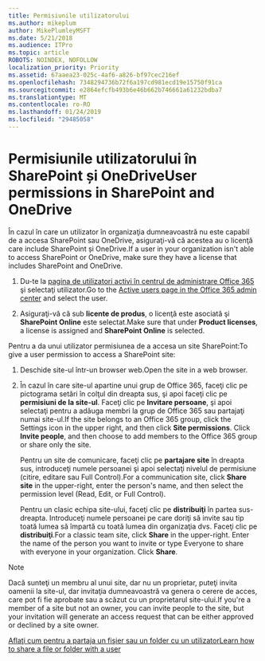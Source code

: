 ```yaml
---
title: Permisiunile utilizatorului
ms.author: mikeplum
author: MikePlumleyMSFT
ms.date: 5/21/2018
ms.audience: ITPro
ms.topic: article
ROBOTS: NOINDEX, NOFOLLOW
localization_priority: Priority
ms.assetid: 67aaea23-025c-4af6-a826-bf97cec216ef
ms.openlocfilehash: 7348294736b72f6a197cd981ecd19e15750f91ca
ms.sourcegitcommit: e2864efcfb493b6e46b662b746661a61232bdba7
ms.translationtype: MT
ms.contentlocale: ro-RO
ms.lasthandoff: 01/24/2019
ms.locfileid: "29485058"
---
```

# <a name="user-permissions-in-sharepoint-and-onedrive"></a><span data-ttu-id="2fc2e-102">Permisiunile utilizatorului în SharePoint și OneDrive</span><span class="sxs-lookup"><span data-stu-id="2fc2e-102">User permissions in SharePoint and OneDrive</span></span>

<span data-ttu-id="2fc2e-103">În cazul în care un utilizator în organizaţia dumneavoastră nu este capabil de a accesa SharePoint sau OneDrive, asiguraţi-vă că acestea au o licenţă care include SharePoint și OneDrive.</span><span class="sxs-lookup"><span data-stu-id="2fc2e-103">If a user in your organization isn't able to access SharePoint or OneDrive, make sure they have a license that includes SharePoint and OneDrive.</span></span> 
  
1. <span data-ttu-id="2fc2e-104">Du-te la [pagina de utilizatori activi în centrul de administrare Office 365](https://portal.office.com/adminportal/home#/users) şi selectaţi utilizator.</span><span class="sxs-lookup"><span data-stu-id="2fc2e-104">Go to the [Active users page in the Office 365 admin center](https://portal.office.com/adminportal/home#/users) and select the user.</span></span> 
    
2. <span data-ttu-id="2fc2e-105">Asiguraţi-vă că sub **licente de produs**, o licenţă este asociată şi **SharePoint Online** este selectat.</span><span class="sxs-lookup"><span data-stu-id="2fc2e-105">Make sure that under **Product licenses**, a license is assigned and **SharePoint Online** is selected.</span></span> 
    
 <span data-ttu-id="2fc2e-106">Pentru a da unui utilizator permisiunea de a accesa un site SharePoint:</span><span class="sxs-lookup"><span data-stu-id="2fc2e-106">To give a user permission to access a SharePoint site:</span></span> 
  
1. <span data-ttu-id="2fc2e-107">Deschide site-ul într-un browser web.</span><span class="sxs-lookup"><span data-stu-id="2fc2e-107">Open the site in a web browser.</span></span>
    
2. <span data-ttu-id="2fc2e-p101">În cazul în care site-ul apartine unui grup de Office 365, faceţi clic pe pictograma setări în colţul din dreapta sus, şi apoi faceţi clic pe **permisiuni de la site-ul**. Faceţi clic pe **Invitare persoane**, şi apoi selectaţi pentru a adăuga membri la grup de Office 365 sau partajaţi numai site-ul.</span><span class="sxs-lookup"><span data-stu-id="2fc2e-p101">If the site belongs to an Office 365 group, click the Settings icon in the upper right, and then click **Site permissions**. Click **Invite people**, and then choose to add members to the Office 365 group or share only the site.</span></span> 
    
    <span data-ttu-id="2fc2e-110">Pentru un site de comunicare, faceţi clic pe **partajare site** în dreapta sus, introduceţi numele persoanei şi apoi selectaţi nivelul de permisiune (citire, editare sau Full Control).</span><span class="sxs-lookup"><span data-stu-id="2fc2e-110">For a communication site, click **Share site** in the upper-right, enter the person's name, and then select the permission level (Read, Edit, or Full Control).</span></span> 
    
    <span data-ttu-id="2fc2e-p102">Pentru un clasic echipa site-ului, faceţi clic pe **distribuiţi** în partea sus-dreapta. Introduceţi numele persoanei pe care doriţi să invite sau tip toată lumea să împartă cu toată lumea din organizaţia dvs. Faceţi clic pe **distribuiţi**.</span><span class="sxs-lookup"><span data-stu-id="2fc2e-p102">For a classic team site, click **Share** in the upper-right. Enter the name of the person you want to invite or type Everyone to share with everyone in your organization. Click **Share**.</span></span>
    
> [!NOTE]
> <span data-ttu-id="2fc2e-114">Dacă sunteţi un membru al unui site, dar nu un proprietar, puteţi invita oamenii la site-ul, dar invitaţia dumneavoastră va genera o cerere de acces, care pot fi fie aprobate sau a scăzut cu un proprietarul site-ului.</span><span class="sxs-lookup"><span data-stu-id="2fc2e-114">If you're a member of a site but not an owner, you can invite people to the site, but your invitation will generate an access request that can be either approved or declined by a site owner.</span></span> 
  
[<span data-ttu-id="2fc2e-115">Aflaţi cum pentru a partaja un fişier sau un folder cu un utilizator</span><span class="sxs-lookup"><span data-stu-id="2fc2e-115">Learn how to share a file or folder with a user</span></span>](https://go.microsoft.com/fwlink/?linkid=533408)
  

